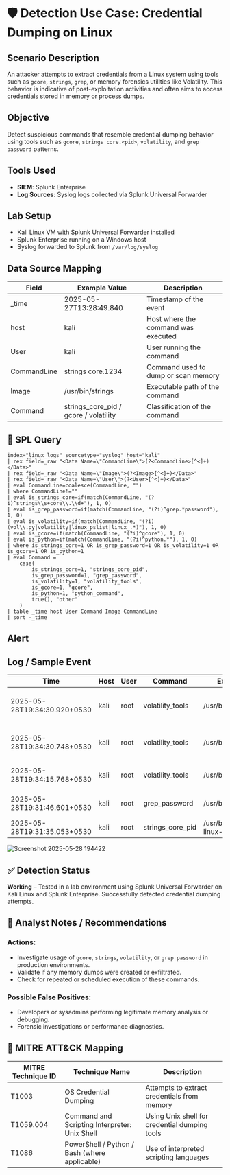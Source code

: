 # 🛡️ Detection Use Case: Credential Dumping on Linux

## Scenario Description
An attacker attempts to extract credentials from a Linux system using tools such as `gcore`, `strings`, `grep`, or memory forensics utilities like Volatility. This behavior is indicative of post-exploitation activities and often aims to access credentials stored in memory or process dumps.

## Objective
Detect suspicious commands that resemble credential dumping behavior using tools such as `gcore`, `strings core.<pid>`, `volatility`, and `grep password` patterns.

## Tools Used
- **SIEM**: Splunk Enterprise
- **Log Sources**: Syslog logs collected via Splunk Universal Forwarder

## Lab Setup
- Kali Linux VM with Splunk Universal Forwarder installed
- Splunk Enterprise running on a Windows host
- Syslog forwarded to Splunk from `/var/log/syslog`

## Data Source Mapping
| Field       | Example Value                          | Description                              |
|-------------|----------------------------------------|------------------------------------------|
| _time       | 2025-05-27T13:28:49.840                | Timestamp of the event                   |
| host        | kali                                   | Host where the command was executed      |
| User        | kali                                   | User running the command                 |
| CommandLine | strings core.1234                      | Command used to dump or scan memory      |
| Image       | /usr/bin/strings                       | Executable path of the command           |
| Command     | strings_core_pid / gcore / volatility  | Classification of the command            |

## 🔎 SPL Query
```spl
index="linux_logs" sourcetype="syslog" host="kali"
| rex field=_raw "<Data Name=\"CommandLine\">(?<CommandLine>[^<]+)</Data>"
| rex field=_raw "<Data Name=\"Image\">(?<Image>[^<]+)</Data>"
| rex field=_raw "<Data Name=\"User\">(?<User>[^<]+)</Data>"
| eval CommandLine=coalesce(CommandLine, "")
| where CommandLine!=""
| eval is_strings_core=if(match(CommandLine, "(?i)^strings\\s+core\\.\\d+"), 1, 0)
| eval is_grep_password=if(match(CommandLine, "(?i)^grep.*password"), 1, 0)
| eval is_volatility=if(match(CommandLine, "(?i)(vol\\.py|volatility|linux_pslist|linux_.*)"), 1, 0)
| eval is_gcore=if(match(CommandLine, "(?i)^gcore"), 1, 0)
| eval is_python=if(match(CommandLine, "(?i)^python.*"), 1, 0)
| where is_strings_core=1 OR is_grep_password=1 OR is_volatility=1 OR is_gcore=1 OR is_python=1
| eval Command = 
    case(
        is_strings_core=1, "strings_core_pid",
        is_grep_password=1, "grep_password",
        is_volatility=1, "volatility_tools",
        is_gcore=1, "gcore",
        is_python=1, "python_command",
        true(), "other"
    )
| table _time host User Command Image CommandLine
| sort -_time
```
## Alert

## Log / Sample Event

| Time                         | Host | User | Command              | Executable                           | Command Line                                                   |
|-----------------------------|------|------|----------------------|--------------------------------------|----------------------------------------------------------------|
| 2025-05-28T19:34:30.920+0530 | kali | root | volatility_tools     | /usr/bin/snap                        | /usr/bin/snap advise-snap --format=json --command volatility   |
| 2025-05-28T19:34:30.748+0530 | kali | root | volatility_tools     | /usr/bin/python3.13                  | /usr/bin/python3 /usr/lib/command-not-found -- volatility      |
| 2025-05-28T19:34:15.768+0530 | kali | root | volatility_tools     | /usr/bin/python3.13                  | python3 vol.py -f mem.raw linux_pslist                         |
| 2025-05-28T19:31:46.601+0530 | kali | root | grep_password        | /usr/bin/grep                        | grep --color=auto -i password core_strings.txt                 |
| 2025-05-28T19:31:35.053+0530 | kali | root | strings_core_pid     | /usr/bin/x86_64-linux-gnu-strings    | strings core.1093                                              |

![Screenshot 2025-05-28 194422](https://github.com/user-attachments/assets/c8eff0de-ac1a-40a4-85cd-dac0381ae13f)


## ✅ Detection Status
**Working** – Tested in a lab environment using Splunk Universal Forwarder on Kali Linux and Splunk Enterprise. Successfully detected credential dumping attempts.

## 🧠 Analyst Notes / Recommendations
### Actions:
- Investigate usage of `gcore`, `strings`, `volatility`, or `grep password` in production environments.
- Validate if any memory dumps were created or exfiltrated.
- Check for repeated or scheduled execution of these commands.

### Possible False Positives:
- Developers or sysadmins performing legitimate memory analysis or debugging.
- Forensic investigations or performance diagnostics.

## 🔗 MITRE ATT&CK Mapping
| MITRE Technique ID | Technique Name                             | Description                                         |
|--------------------|--------------------------------------------|-----------------------------------------------------|
| T1003              | OS Credential Dumping                      | Attempts to extract credentials from memory         |
| T1059.004          | Command and Scripting Interpreter: Unix Shell | Using Unix shell for credential dumping tools     |
| T1086              | PowerShell / Python / Bash (where applicable) | Use of interpreted scripting languages             |

